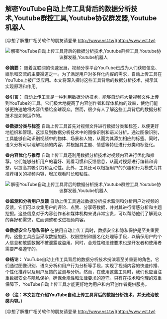 ## **解密YouTube自动上传工具背后的数据分析技术,Youtube群控工具,Youtube协议群发器,Youtube机器人**

[😍想了解推广相关软件的朋友请登录 http://www.vst.tw](http://www.vst.tw)

 <center><img src="https://vst.tw/MP4/tuiguang/png/5.png" alt="解密YouTube自动上传工具背后的数据分析技术,Youtube群控工具,Youtube协议群发器,Youtube机器人"></center>

**😄摘要：**
随着互联网的快速发展，视频分享平台YouTube已成为人们获取信息、娱乐和交流的主要渠道之一。为了满足用户对多样化内容的需求，自动上传工具在YouTube上被广泛应用。本文将深入探讨这些工具背后的数据分析技术，揭示其实现原理和作用。

**😄引言：**
自动上传工具是一种利用数据分析技术，能够自动将大量视频文件上传到YouTube的工具。它们极大地提高了内容创作者和媒体机构的效率，使他们能够更快速地将内容传播给全球观众。然而，很少有人了解这些工具背后的数据分析技术是如何运作的。

**😄数据分类与标签**
自动上传工具首先对视频文件进行数据分类和标签，以便更好地组织和管理。这涉及到数据分析技术中的图像识别和语义分析。通过图像识别，工具能够自动识别视频中的物体、场景和人物，从而为其添加相应的标签。同时，语义分析可以理解视频的内容，并根据其主题、情感等特征进行分类和标签化。

**😄内容优化与推荐**
自动上传工具还利用数据分析技术对视频内容进行优化和推荐。它们能够分析用户的喜好、观看习惯和反馈信息，从而对视频进行编辑和调整，以提高其吸引力和互动性。此外，工具还可以根据用户的兴趣和行为模式为其推荐相关的视频内容，增加观看时长和粘性。

 <center><img src="https://vst.tw/MP4/tuiguang/png/8.png" alt="解密YouTube自动上传工具背后的数据分析技术,Youtube群控工具,Youtube协议群发器,Youtube机器人"></center>

**😄监测和分析用户反馈**
自动上传工具通过数据分析技术监测和分析用户对视频的反馈。它们可以收集用户的评论、点赞、分享等数据，并对其进行情感分析和主题挖掘。这些信息对于内容创作者和媒体机构来说非常宝贵，可以帮助他们了解观众的喜好和需求，进而调整和改进视频内容。

**😄数据安全与隐私保护**
在使用自动上传工具时，数据安全和隐私保护是至关重要的。这些工具应当采取数据加密、权限控制和匿名化处理等手段，以确保用户的个人信息和敏感数据不被泄露或滥用。同时，合规性和法律要求也是开发者和使用者需要严格遵守的。

**😄结论：**
YouTube自动上传工具背后的数据分析技术扮演着至关重要的角色，它们通过图像识别、语义分析和用户行为分析等手段，实现了视频内容的快速传播、个性化推荐以及用户反馈的监测与分析。然而，在使用这些工具时，我们也应当注重数据安全与隐私保护，确保合规性和法律要求的遵守。只有在技术和伦理的双重保障下，YouTube自动上传工具才能更好地为用户和内容创作者提供服务。

**😄（注：本文旨在介绍YouTube自动上传工具背后的数据分析技术，并无政治敏感内容。）**

[😍想了解推广相关软件的朋友请登录 http://www.vst.tw](http://www.vst.tw)



